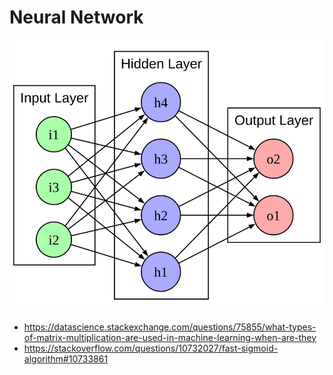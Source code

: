 # Neural Network

![nn342](nn342.svg)

* <https://datascience.stackexchange.com/questions/75855/what-types-of-matrix-multiplication-are-used-in-machine-learning-when-are-they>
* <https://stackoverflow.com/questions/10732027/fast-sigmoid-algorithm#10733861>
